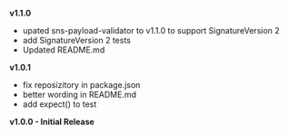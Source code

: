 **v1.1.0**
- upated sns-payload-validator to v1.1.0 to support SignatureVersion 2
- add SignatureVersion 2 tests
- Updated README.md

**v1.0.1**
- fix reposizitory in package.json
- better wording in README.md
- add expect() to test

**v1.0.0 - Initial Release**

